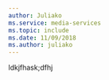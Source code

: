 ```yaml
---
author: Juliako
ms.service: media-services
ms.topic: include
ms.date: 11/09/2018	
ms.author: juliako
---
```



ldkjfhask;dfhj